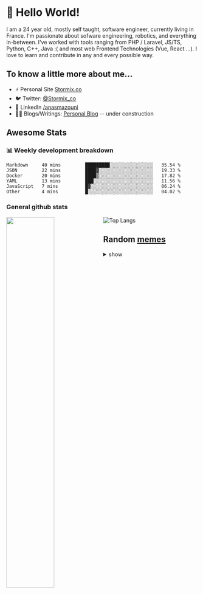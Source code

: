 # 👋 Hello World!

I am a 24 year old, mostly self taught, software engineer, currently living in France. I'm passionate about sofware engineering, robotics, and everything in-between. I've worked with tools ranging from PHP / Laravel, JS/TS, Python, C++, Java :( and most web Frontend Technologies (Vue, React ...). I love to learn and contribute in any and every possible way.

## To know a little more about me...

- ⚡ Personal Site [Stormix.co](http://stormix.co/)
- 🐦 Twitter: [@Stormix_co](https://twitter.com/stormix_co)
- 👥 LinkedIn [/anasmazouni](https://linkedin.com/in/anasmazouni)
- 👨‍💻 Blogs/Writings: [Personal Blog](https://blog.anasmazouni.dev/) -- under construction

## Awesome Stats

### :bar_chart: Weekly development breakdown

<!--START_SECTION:waka-->

```text
Markdown     40 mins         █████████░░░░░░░░░░░░░░░░   35.54 %
JSON         22 mins         ████▓░░░░░░░░░░░░░░░░░░░░   19.33 %
Docker       20 mins         ████▒░░░░░░░░░░░░░░░░░░░░   17.82 %
YAML         13 mins         ███░░░░░░░░░░░░░░░░░░░░░░   11.56 %
JavaScript   7 mins          █▓░░░░░░░░░░░░░░░░░░░░░░░   06.24 %
Other        4 mins          █░░░░░░░░░░░░░░░░░░░░░░░░   04.02 %
```

<!--END_SECTION:waka-->


### General github stats

[<img align="left" width="50%" src="https://github-readme-stats.vercel.app/api?username=stormix&count_private=true&show_icons=true&theme=radical" />](https://github-readme-stats.vercel.app/api?username=stormix&count_private=true&show_icons=true&theme=radical)
![Top Langs](https://github-readme-stats.vercel.app/api/top-langs/?username=stormix&hide=TeX&layout=compact&theme=radical)


## Random [memes](https://github.com/Stormix/memes/)
<details>
<summary> show
</summary>
  
  ![meme](https://memes.stormix.co/send/memes)
</details>


